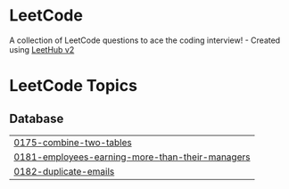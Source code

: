 # LeetCode
A collection of LeetCode questions to ace the coding interview! - Created using [LeetHub v2](https://github.com/arunbhardwaj/LeetHub-2.0)

<!---LeetCode Topics Start-->
# LeetCode Topics
## Database
|  |
| ------- |
| [0175-combine-two-tables](https://github.com/Scarlateli/LeetCode/tree/master/0175-combine-two-tables) |
| [0181-employees-earning-more-than-their-managers](https://github.com/Scarlateli/LeetCode/tree/master/0181-employees-earning-more-than-their-managers) |
| [0182-duplicate-emails](https://github.com/Scarlateli/LeetCode/tree/master/0182-duplicate-emails) |
<!---LeetCode Topics End-->